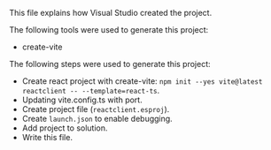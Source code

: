 This file explains how Visual Studio created the project.

The following tools were used to generate this project:
- create-vite

The following steps were used to generate this project:
- Create react project with create-vite: `npm init --yes vite@latest reactclient -- --template=react-ts`.
- Updating vite.config.ts with port.
- Create project file (`reactclient.esproj`).
- Create `launch.json` to enable debugging.
- Add project to solution.
- Write this file.
